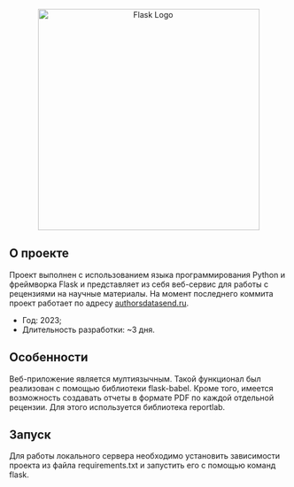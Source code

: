 <p align="center"><a href="https://flask.palletsprojects.com/en/2.3.x/" target="_blank"><img src="https://upload.wikimedia.org/wikipedia/commons/thumb/3/3c/Flask_logo.svg/1280px-Flask_logo.svg.png" width="400" alt="Flask Logo"></a></p>

## О проекте

Проект выполнен с использованием языка программирования Python и фреймворка Flask и представляет из себя веб-сервис для работы с рецензиями на научные материалы. На момент последнего коммита проект работает по адресу [authorsdatasend.ru](https://authorsdatasend.ru/).

- Год: 2023;
- Длительность разработки: ~3 дня.

## Особенности

Веб-приложение является мултиязычным. Такой функционал был реализован с помощью библиотеки flask-babel.
Кроме того, имеется возможность создавать отчеты в формате PDF по каждой отдельной рецензии. Для этого используется библиотека reportlab.

## Запуск

Для работы локального сервера необходимо установить зависимости проекта из файла requirements.txt и запустить его с помощью команд flask. 
